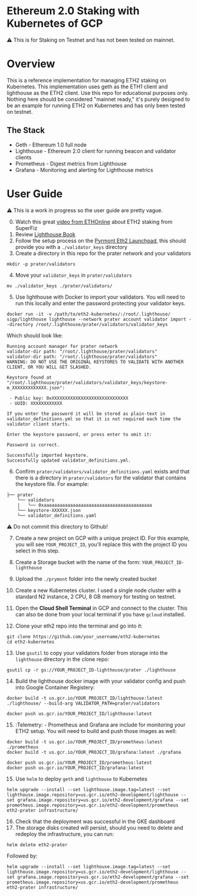 # Ethereum 2.0 Staking with Kubernetes of GCP

:warning: This is for Staking on Testnet and has not been tested on mainnet.

# Overview
This is a reference implementation for managing ETH2 staking on Kubernetes. This implementation uses geth as the ETH1 client and lighthouse as the ETH2 client. Use this repo for educational purposes only. Nothing here should be considered "mainnet ready," it's purely designed to be an example for running ETH2 on Kubernetes and has only been tested on testnet.

## The Stack
* Geth - Ethereum 1.0 full node
* Lighthouse - Ethereum 2.0 client for running beacon and validator clients
* Prometheus - Digest metrics from Lighthouse
* Grafana - Monitoring and alerting for Lighthouse metrics

# User Guide

:warning: This is a work in progress so the user guide are pretty vague.

0. Watch this great [video from ETHOnline](https://www.youtube.com/watch?v=96UfJPYyFcs&feature=youtu.be&t=17049) about ETH2 staking from SuperFiz
1. Review [Lighthouse Book](https://lighthouse-book.sigmaprime.io/intro.html)
2. Follow the setup process on the [Pyrmont Eth2 Launchpad](https://prater.launchpad.ethereum.org/), this should provide you with a `./validator_keys` directory
3. Create a directory in this repo for the prater network and your validators
```
mkdir -p prater/validators
```
4. Move your `validator_keys` in `prater/validators`
```
mv ./validator_keys ./prater/validators/
```
5. Use lighthouse with Docker to import your validators. You will need to run this locally and enter the password protecting your validator keys.
```
docker run -it -v /path/to/eth2-kubernetes/:/root/.lighthouse/ sigp/lighthouse lighthouse --network prater account validator import --directory /root/.lighthouse/prater/validators/validator_keys
```
Which should look like:
```
Running account manager for prater network
validator-dir path: "/root/.lighthouse/prater/validators"
validator-dir path: "/root/.lighthouse/prater/validators"
WARNING: DO NOT USE THE ORIGINAL KEYSTORES TO VALIDATE WITH ANOTHER CLIENT, OR YOU WILL GET SLASHED.

Keystore found at "/root/.lighthouse/prater/validators/validator_keys/keystore-m_XXXXXXXXXXXXX.json":

 - Public key: 0xXXXXXXXXXXXXXXXXXXXXXXXXXXXXX
 - UUID: XXXXXXXXXXXX

If you enter the password it will be stored as plain-text in validator_definitions.yml so that it is not required each time the validator client starts.

Enter the keystore password, or press enter to omit it:

Password is correct.

Successfully imported keystore.
Successfully updated validator_definitions.yml.
```

6. Confirm `prater/validators/validator_definitions.yaml` exists and that there is a directory in `prater/validators` for the validator that contains the keystore file. For example:

```
├── prater
    └── validators
    |   └── 0xaaaaaaaaaaaaaaaaaaaaaaaaaaaaaaaaaaaaaaaaa
    └── keystore-XXXXXX.json
    └── validator_definitions.yaml
```
:warning: Do not commit this directory to Github!

7. Create a new project on GCP with a unique project ID. For this example, you will see `YOUR_PROJECT_ID`, you'll replace this with the project ID you select in this step.

8. Create a Storage bucket with the name of the form: `YOUR_PROJECT_ID-lighthouse`

9. Upload the `./prymont` folder into the newly created bucket

10. Create a new Kubernetes cluster. I used a single node cluster with a standard N2 instance, 2 CPU, 8 GB memory for testing on testnet.

11. Open the **Cloud Shell Terminal** in GCP and connect to the cluster. This can also be done from your local terminal if you have `gcloud` installed.

12. Clone your eth2 repo into the terminal and go into it:
```
git clone https://github.com/your_username/eth2-kubernetes
cd eth2-kubernetes
```
13. Use `gsutil` to copy your validators folder from storage into the `lighthouse` directory in the clone repo:
```
gsutil cp -r gs://YOUR_PROJECT_ID-lighthouse/prater ./lighthouse
```
14. Build the lighthouse docker image with your validator config and push into Google Container Registery:
```
docker build -t us.gcr.io/YOUR_PROJECT_ID/lighthouse:latest ./lighthouse/ --build-arg VALIDATOR_PATH=prater/validators

docker push us.gcr.io/YOUR_PROJECT_ID/lighthouse:latest
```
15. :Telemetry: - Prometheus and Grafana are include for monitoring your ETH2 setup. You will need to build and push those images as well:
```
docker build -t us.gcr.io/YOUR_PROJECT_ID/prometheus:latest ./prometheus
docker build -t us.gcr.io/YOUR_PROJECT_ID/grafana:latest ./grafana

docker push us.gcr.io/YOUR_PROJECT_ID/prometheus:latest
docker push us.gcr.io/YOUR_PROJECT_ID/grafana:latest
```
15. Use `helm` to deploy `geth` and `lighthouse` to Kubernetes
```
helm upgrade --install --set lighthouse.image.tag=latest --set lighthouse.image.repository=us.gcr.io/eth2-development/lighthouse --set grafana.image.repository=us.gcr.io/eth2-development/grafana --set prometheus.image.repository=us.gcr.io/eth2-development/prometheus eth2-prater infrastructure/
```
16. Check that the deployment was successful in the GKE dashboard
17. The storage disks created will persist, should you need to delete and redeploy the infrastructure, you can run:
```
helm delete eth2-prater
```
Followed by:
```
helm upgrade --install --set lighthouse.image.tag=latest --set lighthouse.image.repository=us.gcr.io/eth2-development/lighthouse --set grafana.image.repository=us.gcr.io/eth2-development/grafana --set prometheus.image.repository=us.gcr.io/eth2-development/prometheus eth2-prater infrastructure/

```
